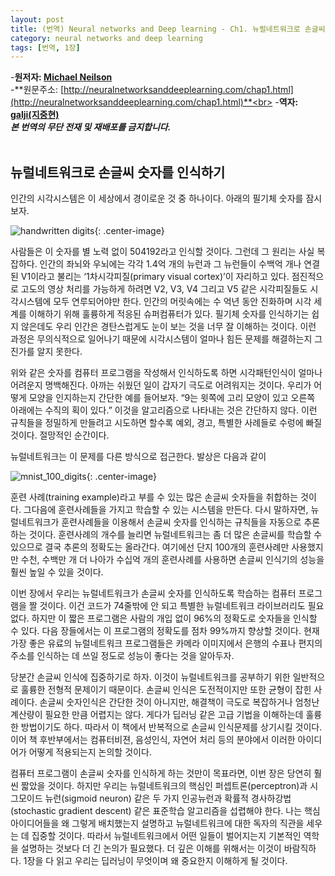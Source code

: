 ```yaml
---
layout: post
title: (번역) Neural networks and Deep learning - Ch1. 뉴럴네트워크로 손글씨 숫지를 인식하기 - 1부
category: neural networks and deep learning
tags: [번역, 1장]
---
```

-**원저자: [Michael Neilson](http://michaelnielsen.org/)**<br>
-**원문주소: [http://neuralnetworksanddeeplearning.com/chap1.html](http://neuralnetworksanddeeplearning.com/chap1.html)**<br>
-**역자: [galji(지중현)](joonghyunji@gmail.com)**<br>
***본 번역의 무단 전재 및 재배포를 금지합니다.***
<br>
<br>

## 뉴럴네트워크로 손글씨 숫자를 인식하기 ##

인간의 시각시스템은 이 세상에서 경이로운 것 중 하나이다. 아래의 필기체 숫자를 잠시 보자.

![handwritten digits](/deeplearning/assets/images/digits.png){: .center-image}

사람들은 이 숫자를 별 노력 없이 504192라고 인식할 것이다. 그런데 그 원리는 사실 복잡하다. 인간의 좌뇌와 우뇌에는 각각 1.4억 개의 뉴런과 그 뉴런들이 수백억 개나 연결된 V1이라고 불리는 ‘1차시각피질(primary visual cortex)’이 자리하고 있다. 점진적으로 고도의 영상 처리를 가능하게 하려면 V2, V3, V4 그리고 V5 같은 시각피질들도 시각시스템에 모두 연루되어야만 한다. 인간의 머릿속에는 수 억년 동안 진화하며 시각 세계를 이해하기 위해 훌륭하게 적응된 슈퍼컴퓨터가 있다. 필기체 숫자를 인식하기는 쉽지 않은데도 우리 인간은 경탄스럽게도 눈이 보는 것을 너무 잘 이해하는 것이다. 이런 과정은 무의식적으로 일어나기 때문에 시각시스템이 얼마나 힘든 문제를 해결하는지 그  진가를 알지 못한다.

위와 같은 숫자를 컴퓨터 프로그램을 작성해서 인식하도록 하면 시각패턴인식이 얼마나 어려운지 명백해진다. 아까는 쉬웠던 일이 갑자기 극도로 어려워지는 것이다. 우리가 어떻게 모양을 인지하는지 간단한 예를 들어보자. “9는 윗쪽에 고리 모양이 있고 오른쪽 아래에는 수직의 획이 있다.” 이것을 알고리즘으로 나타내는 것은 간단하지 않다. 이런 규칙들을 정밀하게 만들려고 시도하면 할수록 예외, 경고, 특별한 사례들로 수렁에 빠질 것이다. 절망적인 순간이다.

뉴럴네트워크는 이 문제를 다른 방식으로 접근한다. 발상은 다음과 같이

![mnist_100_digits](/deeplearning/assets/images/mnist_100_digits.png){: .center-image}

 훈련 사례(training example)라고 부를 수 있는 많은 손글씨 숫자들을 취합하는 것이다. 그다음에 훈련사례들을 가지고 학습할 수 있는 시스템을 만든다. 다시 말하자면, 뉴럴네트워크가 훈련사례들을 이용해서 손글씨 숫자를 인식하는 규칙들을 자동으로 추론하는 것이다. 훈련사례의 개수를 늘리면 뉴럴네트워크는 좀 더 많은 손글씨를 학습할 수 있으므로 결국 추론의 정확도는 올라간다. 여기에선 단지 100개의 훈련사례만 사용했지만 수천, 수백만 개 더 나아가 수십억 개의 훈련사례를 사용하면 손글씨 인식기의 성능을 훨씬 높일 수 있을 것이다.   

이번 장에서 우리는 뉴럴네트워크가 손글씨 숫자를 인식하도록 학습하는 컴퓨터 프로그램을 짤 것이다. 이건 코드가 74줄밖에 안 되고 특별한 뉴럴네트워크 라이브러리도 필요없다. 하지만 이 짧은 프로그램은 사람의 개입 없이 96%의 정확도로 숫자들을 인식할 수 있다. 다음 장들에서는 이 프로그램의 정확도를 점차 99%까지 향상할 것이다. 현재 가장 좋은 유료의 뉴럴네트워크 프로그램들은 카메라 이미지에서 은행의 수표나 편지의 주소를 인식하는 데 쓰일 정도로 성능이 좋다는 것을 알아두자.

당분간 손글씨 인식에 집중하기로 하자. 이것이 뉴럴네트워크를 공부하기 위한 일반적으로 훌륭한 전형적 문제이기 때문이다. 손글씨 인식은 도전적이지만 또한 균형이 잡힌 사례이다. 손글씨 숫자인식은 간단한 것이 아니지만, 해결책이 극도로 복잡하거나 엄청난 계산량이 필요한 만큼 어렵지는 않다. 게다가 딥러닝 같은 고급 기법을 이해하는데 훌륭한 방법이기도 하다. 따라서 이 책에서 반복적으로 손글씨 인식문제를 상기시킬 것이다. 이어 책 후반부에서는 컴퓨터비젼, 음성인식, 자연어 처리 등의 분야에서 이러한 아이디어가 어떻게 적용되는지 논의할 것이다.

컴퓨터 프로그램이 손글씨 숫자를 인식하게 하는 것만이 목표라면, 이번 장은 당연히 훨씬 짧았을 것이다. 하지만 우리는 뉴럴네트워크의 핵심인 퍼셉트론(perceptron)과 시그모이드 뉴런(sigmoid neuron) 같은 두 가지 인공뉴런과 확률적 경사하강법(stochastic gradient descent) 같은 표준학습 알고리즘을 섭렵해야 한다. 나는 핵심 아이디어들을 왜 그렇게 배치했는지 설명하고 뉴럴네트워크에 대한 독자의 직관을 세우는 데 집중할 것이다. 따라서 뉴럴네트워크에서 어떤 일들이 벌어지는지 기본적인 역학을 설명하는 것보다 더 긴 논의가 필요했다. 더 깊은 이해를 위해서는 이것이 바람직하다. 1장을 다 읽고 우리는 딥러닝이 무엇이며 왜 중요한지 이해하게 될 것이다.

